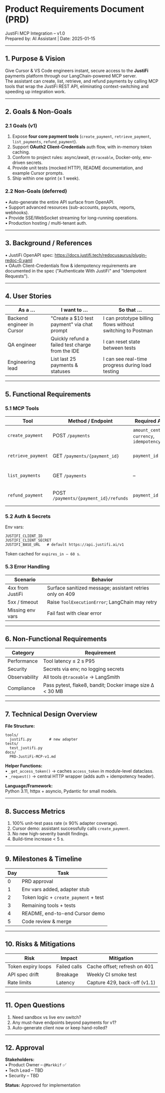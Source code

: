 # Product Requirements Document (PRD)
JustiFi MCP Integration – v1.0  
Prepared by: AI Assistant | Date: 2025-01-15  

---

## 1. Purpose & Vision
Give Cursor & VS Code engineers instant, secure access to the **JustiFi** payments platform through our LangChain-powered MCP server.  
The assistant can create, list, retrieve, and refund payments by calling MCP tools that wrap the JustiFi REST API, eliminating context-switching and speeding up integration work.

---

## 2. Goals & Non-Goals
### 2.1 Goals (v1)
1. Expose **four core payment tools** (`create_payment`, `retrieve_payment`, `list_payments`, `refund_payment`).
2. Support **OAuth2 Client-Credentials** auth flow, with in-memory token caching.
3. Conform to project rules: async/await, `@traceable`, Docker-only, env-driven secrets.
4. Provide unit tests (mocked HTTP), README documentation, and example Cursor prompts.
5. Ship within one sprint (≤ 1 week).

### 2.2 Non-Goals (deferred)
• Auto-generate the entire API surface from OpenAPI.  
• Support advanced resources (sub-accounts, payouts, reports, webhooks).  
• Provide SSE/WebSocket streaming for long-running operations.  
• Production hosting / multi-tenant auth.

---

## 3. Background / References
• JustiFi OpenAPI spec: <https://docs.justifi.tech/redocusaurus/plugin-redoc-0.yaml>  
• OAuth Client-Credentials flow & idempotency requirements are documented in the spec ("Authenticate With JustiFi" and "Idempotent Requests").

---

## 4. User Stories
| As a … | I want to … | So that … |
| ---- | ------------ | ---------- |
| Backend engineer in Cursor | "Create a $10 test payment" via chat prompt | I can prototype billing flows without switching to Postman |
| QA engineer | Quickly refund a failed test charge from the IDE | I can reset state between tests |
| Engineering lead | List last 25 payments & statuses | I can see real-time progress during load testing |

---

## 5. Functional Requirements
### 5.1 MCP Tools
| Tool | Method / Endpoint | Required Args | Optional Args | Description |
| ---- | ---------------- | ------------- | ------------- | ----------- |
| `create_payment` | POST `/payments` | `amount_cents`, `currency`, `idempotency_key` | Any extra body fields allowed by API | Creates a charge. |
| `retrieve_payment` | GET `/payments/{payment_id}` | `payment_id` | – | Fetches payment object. |
| `list_payments` | GET `/payments` | – | `limit`, `after_cursor`, `before_cursor` | Paginates payments. |
| `refund_payment` | POST `/payments/{payment_id}/refunds` | `payment_id` | `amount_cents`, `idempotency_key` | Issues full or partial refund. |

### 5.2 Auth & Secrets
Env vars:  
```
JUSTIFI_CLIENT_ID
JUSTIFI_CLIENT_SECRET
JUSTIFI_BASE_URL   # default https://api.justifi.ai/v1
```  
Token cached for `expires_in – 60 s`.

### 5.3 Error Handling
| Scenario | Behavior |
| -------- | -------- |
| 4xx from JustiFi | Surface sanitized message; assistant retries only on 409 |
| 5xx / timeout | Raise `ToolExecutionError`; LangChain may retry |
| Missing env vars | Fail fast with clear error |

---

## 6. Non-Functional Requirements
| Category | Requirement |
| -------- | ----------- |
| Performance | Tool latency ≤ 2 s P95 |
| Security | Secrets via env; no logging secrets |
| Observability | All tools `@traceable` → LangSmith |
| Compliance | Pass pytest, flake8, bandit; Docker image size Δ < 30 MB |

---

## 7. Technical Design Overview
**File Structure:**  
```
tools/
  justifi.py        # new adapter
tests/
  test_justifi.py
docs/
  PRD-JustiFi-MCP-v1.md
```

**Helper Functions:**  
• `_get_access_token()` → caches `access_token` in module-level dataclass.  
• `_request()` → central HTTP wrapper (adds auth + idempotency header).  

**Language/Framework:**  
Python 3.11, httpx + asyncio, Pydantic for small models.

---

## 8. Success Metrics
1. 100% unit-test pass rate (≥ 90% adapter coverage).
2. Cursor demo: assistant successfully calls `create_payment`.
3. No new high-severity bandit findings.
4. Build-time increase < 5 s.

---

## 9. Milestones & Timeline
| Day | Task |
| --- | ---- |
| 0 | PRD approval |
| 1 | Env vars added, adapter stub |
| 2 | Token logic + `create_payment` + test |
| 3 | Remaining tools + tests |
| 4 | README, end-to-end Cursor demo |
| 5 | Code review & merge |

---

## 10. Risks & Mitigations
| Risk | Impact | Mitigation |
| ---- | ------ | ---------- |
| Token expiry loops | Failed calls | Cache offset; refresh on 401 |
| API spec drift | Breakage | Weekly CI smoke test |
| Rate limits | Latency | Capture 429, back-off (v1.1) |

---

## 11. Open Questions
1. Need sandbox vs live env switch?
2. Any must-have endpoints beyond payments for v1?
3. Auto-generate client now or keep hand-rolled?

---

## 12. Approval
**Stakeholders:**  
• Product Owner – `@Markkif` ✅  
• Tech Lead – TBD  
• Security – TBD  

**Status:** Approved for implementation 
